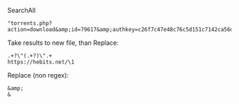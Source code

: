 SearchAll
```
"torrents.php?action=download&amp;id=79617&amp;authkey=c26f7c47e48c76c5d151c7142ca56d8d&amp;torrent_pass=a8e13746587e97b75a6bdc35ccd26b7a"
```

Take results to new file, than Replace:
```
.+?\"(.+?)\".+
https://hebits.net/\1
```

Replace (non regex):
```
&amp;
&
```